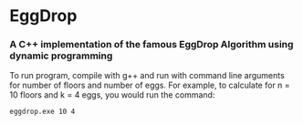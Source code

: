 # EggDrop

### A C++ implementation of the famous EggDrop Algorithm using dynamic programming

To run program, compile with g++ and run with command line arguments for number of floors and number of eggs.
For example, to calculate for n = 10 floors and k = 4 eggs, you would run the command:

    eggdrop.exe 10 4
